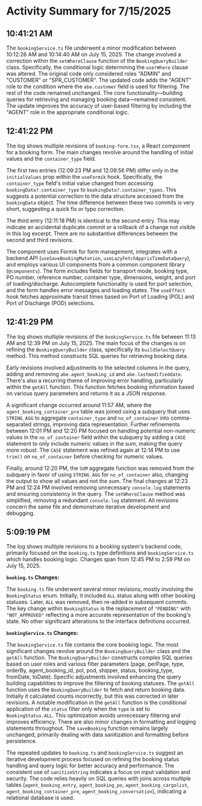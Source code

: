 # Activity Summary for 7/15/2025

## 10:41:21 AM
The `bookingService.ts` file underwent a minor modification between 10:12:26 AM and 10:14:40 AM on July 15, 2025.  The change involved a correction within the `setWhereClause` function of the `BookingQueryBuilder` class.  Specifically, the conditional logic determining the `userWhere` clause was altered. The original code only considered roles "ADMIN" and "CUSTOMER" or "SPR_CUSTOMER".  The updated code adds the "AGENT" role to the condition where the `abe.customer` field is used for filtering.  The rest of the code remained unchanged.  The core functionality—building queries for retrieving and managing booking data—remained consistent.  The update improves the accuracy of user-based filtering by including the "AGENT" role in the appropriate conditional logic.


## 12:41:22 PM
The log shows multiple revisions of `booking-form.tsx`, a React component for a booking form.  The main changes revolve around the handling of initial values and the `container_type` field.

The first two entries (12:09:23 PM and 12:09:56 PM) differ only in the `initialValues` prop within the `useFormik` hook. Specifically, the `container_type` field's initial value changed from accessing `bookingData?.container_type` to `bookingData?.container_types`. This suggests a potential correction to the data structure accessed from the `bookingData` object.  The time difference between these two commits is very short, suggesting a quick fix or typo correction.


The third entry (12:11:18 PM) is identical to the second entry.  This may indicate an accidental duplicate commit or a rollback of a change not visible in this log excerpt.  There are no substantive differences between the second and third revisions.

The component uses Formik for form management, integrates with a backend API (`useSaveBookingMutation`, `useLazyFetchApprixTimeDataQuery`), and employs various UI components from a common component library (`@components`).  The form includes fields for transport mode, booking type, PO number, reference number, container type, dimensions, weight, and port of loading/discharge. Autocomplete functionality is used for port selection, and the form handles error messages and loading states.  The `useEffect` hook fetches approximate transit times based on Port of Loading (POL) and Port of Discharge (POD) selections.


## 12:41:29 PM
The log shows multiple revisions of the `bookingService.ts` file between 11:13 AM and 12:39 PM on July 15, 2025.  The main focus of the changes is on refining the `BookingQueryBuilder` class, specifically its `buildSelectQuery` method. This method constructs SQL queries for retrieving booking data.

Early revisions involved adjustments to the selected columns in the query, adding and removing `abe.agent_booking_id` and  `abe.lastmodifieddate`.  There's also a recurring theme of improving error handling, particularly within the `getAll` function. This function fetches booking information based on various query parameters and returns it as a JSON response.

A significant change occurred around 11:57 AM, where the `agent_booking_container_pre` table was joined using a subquery that uses `STRING_AGG` to aggregate `container_type` and `no_of_container` into comma-separated strings, improving data representation.  Further refinements between 12:01 PM and 12:20 PM focused on handling potential non-numeric values in the `no_of_container` field within the subquery by adding a `CASE` statement to only include numeric values in the sum, making the query more robust. The `CASE` statement was refined again at 12:14 PM to use `trim()` on `no_of_container` before checking for numeric values.

Finally, around 12:20 PM, the `SUM` aggregate function was removed from the subquery in favor of using `STRING_AGG` for `no_of_container` also, changing the output to show all values and not the sum.  The final changes at 12:23 PM and 12:24 PM involved removing unnecessary `console.log` statements and ensuring consistency in the query. The `setWhereClause` method was simplified, removing a redundant `console.log` statement.  All revisions concern the same file and demonstrate iterative development and debugging.


## 5:09:19 PM
The log shows multiple revisions to a booking system's backend code, primarily focused on the `booking.ts` type definitions and `bookingService.ts` which handles booking logic.  Changes span from 12:45 PM to 2:59 PM on July 15, 2025.

**`booking.ts` Changes:**

The `booking.ts` file underwent several minor revisions, mostly involving the `BookingStatus` enum. Initially, it included `ALL` status along with other booking statuses.  Later, `ALL` was removed, then re-added in subsequent commits.  The key change within `BookingStatus` is the replacement of `"PENDING"` with `"NOT_APPROVED"` reflecting a more accurate representation of the booking's state. No other significant alterations to the interface definitions occurred.

**`bookingService.ts` Changes:**

The `bookingService.ts` file contains the core booking logic.  The most significant changes revolve around the `BookingQueryBuilder` class and the `getAll` function.  The `BookingQueryBuilder` constructs complex SQL queries based on user roles and various filter parameters (page, perPage, type, orderBy, agent_booking_id, pol, pod, shipper, status, booking_type, fromDate, toDate).  Specific adjustments involved enhancing the query building capabilities  to improve the filtering of booking statuses.  The `getAll` function uses the `BookingQueryBuilder` to fetch and return booking data. Initially it calculated counts incorrectly, but this was corrected in later revisions. A notable modification in the `getAll` function is the conditional application of the `status` filter only when the `type` is set to `BookingStatus.ALL`. This optimization avoids unnecessary filtering and improves efficiency.  There are also minor changes in formatting and logging statements throughout.  The `saveBooking` function remains largely unchanged, primarily dealing with data sanitization and formatting before persistence.


The repeated updates to `booking.ts` and `bookingService.ts` suggest an iterative development process focused on refining the booking status handling and query logic for better accuracy and performance.  The consistent use of `sanitizeString` indicates a focus on input validation and security. The code relies heavily on SQL queries with joins across multiple tables (`agent_booking_entry`, `agent_booking_po`, `agent_booking_cargolist`, `agent_booking_container_pre`, `agent_booking_conversation`), indicating a relational database is used.

